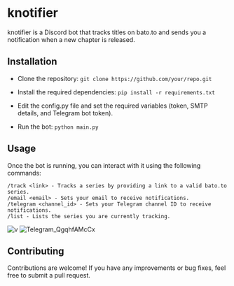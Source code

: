 # knotifier

knotifier is a Discord bot that tracks titles on bato.to and sends you a notification when a new chapter is released.


## Installation

 - Clone the repository:
`git clone https://github.com/your/repo.git`

 - Install the required dependencies: `pip install -r requirements.txt`

 - Edit the config.py file and set the required variables (token, SMTP details, and Telegram bot token).

 - Run the bot: `python main.py`

## Usage

Once the bot is running, you can interact with it using the following commands:

    /track <link> - Tracks a series by providing a link to a valid bato.to series.
    /email <email> - Sets your email to receive notifications.
    /telegram <channel_id> - Sets your Telegram channel ID to receive notifications.
    /list - Lists the series you are currently tracking.


![v](https://github.com/1x6/knotifier/assets/44981148/4db2d258-ec03-4354-95a5-dba5dfff363b)
![Telegram_QgqhfAMcCx](https://github.com/1x6/knotifier/assets/44981148/1ffc4674-c612-4a75-a30c-7f6d2f4e638b)


## Contributing

Contributions are welcome! If you have any improvements or bug fixes, feel free to submit a pull request.
